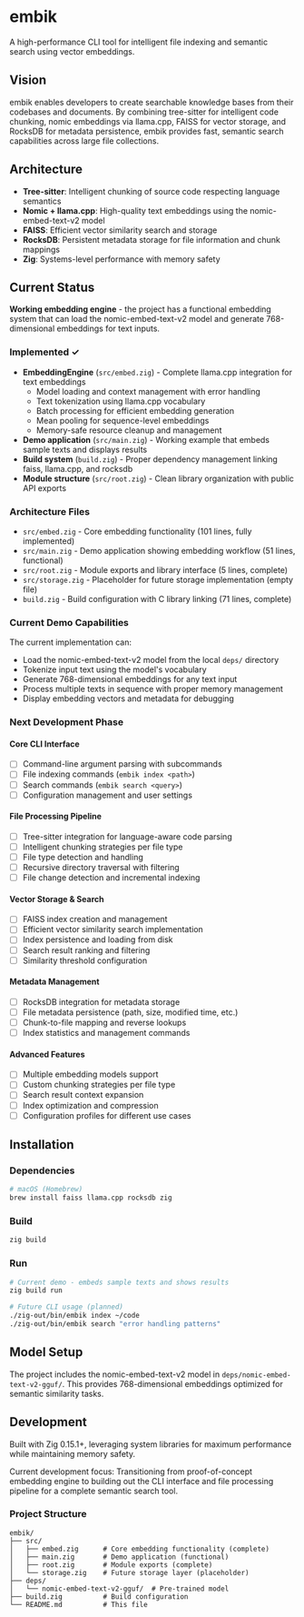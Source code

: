 # embik

A high-performance CLI tool for intelligent file indexing and semantic search using vector embeddings.

## Vision

embik enables developers to create searchable knowledge bases from their codebases and documents. By combining tree-sitter for intelligent code chunking, nomic embeddings via llama.cpp, FAISS for vector storage, and RocksDB for metadata persistence, embik provides fast, semantic search capabilities across large file collections.

## Architecture

- **Tree-sitter**: Intelligent chunking of source code respecting language semantics
- **Nomic + llama.cpp**: High-quality text embeddings using the nomic-embed-text-v2 model
- **FAISS**: Efficient vector similarity search and storage
- **RocksDB**: Persistent metadata storage for file information and chunk mappings
- **Zig**: Systems-level performance with memory safety

## Current Status

**Working embedding engine** - the project has a functional embedding system that can load the nomic-embed-text-v2 model and generate 768-dimensional embeddings for text inputs.

### Implemented ✓
- **EmbeddingEngine** (`src/embed.zig`) - Complete llama.cpp integration for text embeddings
  - Model loading and context management with error handling
  - Text tokenization using llama.cpp vocabulary
  - Batch processing for efficient embedding generation
  - Mean pooling for sequence-level embeddings
  - Memory-safe resource cleanup and management
- **Demo application** (`src/main.zig`) - Working example that embeds sample texts and displays results
- **Build system** (`build.zig`) - Proper dependency management linking faiss, llama.cpp, and rocksdb
- **Module structure** (`src/root.zig`) - Clean library organization with public API exports

### Architecture Files
- `src/embed.zig` - Core embedding functionality (101 lines, fully implemented)
- `src/main.zig` - Demo application showing embedding workflow (51 lines, functional)
- `src/root.zig` - Module exports and library interface (5 lines, complete)
- `src/storage.zig` - Placeholder for future storage implementation (empty file)
- `build.zig` - Build configuration with C library linking (71 lines, complete)

### Current Demo Capabilities
The current implementation can:
- Load the nomic-embed-text-v2 model from the local `deps/` directory
- Tokenize input text using the model's vocabulary
- Generate 768-dimensional embeddings for any text input
- Process multiple texts in sequence with proper memory management
- Display embedding vectors and metadata for debugging

### Next Development Phase

#### Core CLI Interface
- [ ] Command-line argument parsing with subcommands
- [ ] File indexing commands (`embik index <path>`)
- [ ] Search commands (`embik search <query>`)
- [ ] Configuration management and user settings

#### File Processing Pipeline
- [ ] Tree-sitter integration for language-aware code parsing
- [ ] Intelligent chunking strategies per file type
- [ ] File type detection and handling
- [ ] Recursive directory traversal with filtering
- [ ] File change detection and incremental indexing

#### Vector Storage & Search
- [ ] FAISS index creation and management
- [ ] Efficient vector similarity search implementation
- [ ] Index persistence and loading from disk
- [ ] Search result ranking and filtering
- [ ] Similarity threshold configuration

#### Metadata Management
- [ ] RocksDB integration for metadata storage
- [ ] File metadata persistence (path, size, modified time, etc.)
- [ ] Chunk-to-file mapping and reverse lookups
- [ ] Index statistics and management commands

#### Advanced Features
- [ ] Multiple embedding models support
- [ ] Custom chunking strategies per file type
- [ ] Search result context expansion
- [ ] Index optimization and compression
- [ ] Configuration profiles for different use cases

## Installation

### Dependencies
```bash
# macOS (Homebrew)
brew install faiss llama.cpp rocksdb zig
```

### Build
```bash
zig build
```

### Run
```bash
# Current demo - embeds sample texts and shows results
zig build run

# Future CLI usage (planned)
./zig-out/bin/embik index ~/code
./zig-out/bin/embik search "error handling patterns"
```

## Model Setup

The project includes the nomic-embed-text-v2 model in `deps/nomic-embed-text-v2-gguf/`. This provides 768-dimensional embeddings optimized for semantic similarity tasks.

## Development

Built with Zig 0.15.1+, leveraging system libraries for maximum performance while maintaining memory safety.

Current development focus: Transitioning from proof-of-concept embedding engine to building out the CLI interface and file processing pipeline for a complete semantic search tool.

### Project Structure
```
embik/
├── src/
│   ├── embed.zig      # Core embedding functionality (complete)
│   ├── main.zig       # Demo application (functional)
│   ├── root.zig       # Module exports (complete)
│   └── storage.zig    # Future storage layer (placeholder)
├── deps/
│   └── nomic-embed-text-v2-gguf/  # Pre-trained model
├── build.zig          # Build configuration
└── README.md          # This file
```